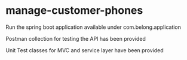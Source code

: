 # manage-customer-phones

Run the spring boot application available under com.belong.application

Postman collection for testing the API has been provided

Unit Test classes for MVC and service layer have been provided
